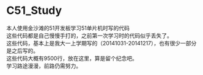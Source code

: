 # C51_Study
本人使用金沙滩的51开发板学习51单片机时写的代码  <br/>
这些代码都是自己慢慢手打的，之前第一次学习时的代码似乎丢失了。  <br/>
这些代码，基本上是我大一上学期写的（20141031-20141217），也有很少一部分是之后写的。   <br/>
这些代码大概有9500行，放在这里，算是留个纪念吧。  <br/>
学习路途漫漫，前路仍需努力。